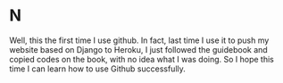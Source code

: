 # N

Well, this the first time I use github. In fact, last time I use it to push my website based on Django to Heroku, I just followed the guidebook and copied codes on the book, with no idea what I was doing. So I hope this time I can learn how to use Github successfully.
